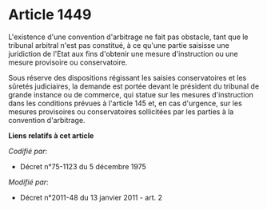 # Article 1449

L'existence d'une convention d'arbitrage ne fait pas obstacle, tant que le tribunal arbitral n'est pas constitué, à ce qu'une
partie saisisse une juridiction de l'Etat aux fins d'obtenir une mesure d'instruction ou une mesure provisoire ou
conservatoire. 

Sous réserve des dispositions régissant les saisies conservatoires et les sûretés judiciaires, la demande est portée devant
le président du tribunal de grande instance ou de commerce, qui statue sur les mesures d'instruction dans les conditions
prévues à l'article 145 et, en cas d'urgence, sur les mesures provisoires ou conservatoires sollicitées par les parties à la
convention d'arbitrage.

**Liens relatifs à cet article**

_Codifié par_:

  - Décret n°75-1123 du 5 décembre 1975

_Modifié par_:

  - Décret n°2011-48 du 13 janvier 2011 - art. 2

